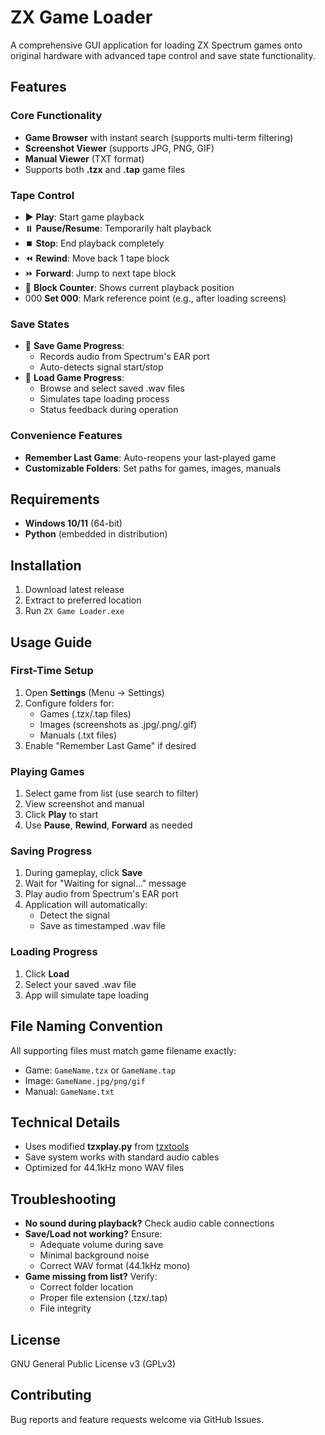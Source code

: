 # ZX Game Loader

A comprehensive GUI application for loading ZX Spectrum games onto original hardware with advanced tape control and save state functionality.

## Features

### Core Functionality
- **Game Browser** with instant search (supports multi-term filtering)
- **Screenshot Viewer** (supports JPG, PNG, GIF)
- **Manual Viewer** (TXT format)
- Supports both **.tzx** and **.tap** game files

### Tape Control
- ▶️ **Play**: Start game playback
- ⏸️ **Pause/Resume**: Temporarily halt playback
- ⏹️ **Stop**: End playback completely
- ⏪ **Rewind**: Move back 1 tape block
- ⏩ **Forward**: Jump to next tape block
- 🔢 **Block Counter**: Shows current playback position
- 000 **Set 000**: Mark reference point (e.g., after loading screens)

### Save States
- 💾 **Save Game Progress**:
  - Records audio from Spectrum's EAR port
  - Auto-detects signal start/stop
- 📂 **Load Game Progress**:
  - Browse and select saved .wav files
  - Simulates tape loading process
  - Status feedback during operation

### Convenience Features
- **Remember Last Game**: Auto-reopens your last-played game
- **Customizable Folders**: Set paths for games, images, manuals

## Requirements
- **Windows 10/11** (64-bit)
- **Python** (embedded in distribution)

## Installation
1. Download latest release
2. Extract to preferred location
3. Run `ZX Game Loader.exe`

## Usage Guide

### First-Time Setup
1. Open **Settings** (Menu → Settings)
2. Configure folders for:
   - Games (.tzx/.tap files)
   - Images (screenshots as .jpg/.png/.gif)
   - Manuals (.txt files)
3. Enable "Remember Last Game" if desired

### Playing Games
1. Select game from list (use search to filter)
2. View screenshot and manual
3. Click **Play** to start
4. Use **Pause**, **Rewind**, **Forward** as needed

### Saving Progress
1. During gameplay, click **Save**
2. Wait for "Waiting for signal..." message
3. Play audio from Spectrum's EAR port
4. Application will automatically:
   - Detect the signal
   - Save as timestamped .wav file

### Loading Progress
1. Click **Load**
2. Select your saved .wav file
3. App will simulate tape loading

## File Naming Convention
All supporting files must match game filename exactly:
- Game: `GameName.tzx` or `GameName.tap`
- Image: `GameName.jpg/png/gif`
- Manual: `GameName.txt`

## Technical Details
- Uses modified **tzxplay.py** from [tzxtools](https://github.com/shred/tzxtools)
- Save system works with standard audio cables
- Optimized for 44.1kHz mono WAV files

## Troubleshooting
- **No sound during playback?** Check audio cable connections
- **Save/Load not working?** Ensure:
  - Adequate volume during save
  - Minimal background noise
  - Correct WAV format (44.1kHz mono)
- **Game missing from list?** Verify:
  - Correct folder location
  - Proper file extension (.tzx/.tap)
  - File integrity

## License
GNU General Public License v3 (GPLv3)

## Contributing
Bug reports and feature requests welcome via GitHub Issues.


